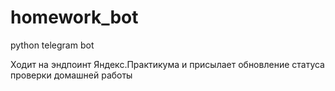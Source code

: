 # homework_bot
python telegram bot

Ходит на эндпоинт Яндекс.Практикума и присылает обновление статуса проверки домашней работы
